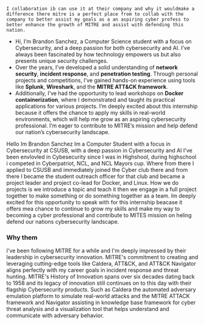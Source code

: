 
```
I collaboration ib can use it at their company and why it wouldmake a difference there mitre is a perfect place from to collab with the company to better assist my goals as a an aspiring cyber profess to better enhance the growth of MITRE and assist with defending this nation. 
```

- Hi, I’m Brandon Sanchez, a Computer Science student with a focus on Cybersecurity, and a deep passion for both cybersecurity and AI. I’ve always been fascinated by how technology empowers us but also presents unique security challenges. 
- Over the years, I’ve developed a solid understanding of **network security**, **incident response**, and **penetration testing**. Through personal projects and competitions, I’ve gained hands-on experience using tools like **Splunk**, **Wireshark**, and the **MITRE ATT&CK framework**. 
- Additionally, I’ve had the opportunity to lead workshops on **Docker containerization**, where I demonstrated and taught its practical applications for various projects. I’m deeply excited about this internship because it offers the chance to apply my skills in real-world environments, which will help me grow as an aspiring cybersecurity professional. I’m eager to contribute to MITRE’s mission and help defend our nation’s cybersecurity landscape.



Hello Im Brandon Sanchez Im a Computer Student with a focus in Cybersecurity at CSUSB, with a deep passion in Cybersecurity and AI I've been envlovled in Cybesecurity since I was in Highshool, during highschool i competed in Cyberpatriot, NCL, and NCL Mayors cup. Where from there I applied to CSUSB and immediately joined the Cyber club there and from there I became the student outreach officer for that club and became a project leader and project co-lead for Docker, and Linux. How we do projects is we introduce a topic and teach it then we engage in a full project together to make something or do something together as a team. Im deeply excited for this opportunity to speak with for this internship beacase it offers mea chance to continue to grow my skills and make my way to becoming a cyber professional and contribute to MITES mission on heling defend our nations cybersecurity landscape.   

### Why them 

I've been following MITRE for a while and I'm deeply impressed by their leadership in cybersecurity innovation. MITRE's commitment to creating and leveraging cutting-edge tools like Caldera, ATT&CK, and ATT&CK Navigator aligns perfectly with my career goals in incident response and threat hunting. 
MITRE's History of Innovation spans over six decades dating back to 1958 and its legacy of innovation still continues on to this day with their flagship Cybersecurity products. Such as Caldera the automated adversary emulation platform to simulate real-world attacks and the MITRE ATTACK framework and Navigator assisting in knowledge base framework for cyber threat analysis and a visualization tool that helps understand and communicate with adversary behavior. 